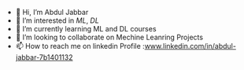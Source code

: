 - 👋 Hi, I’m Abdul Jabbar
- 👀 I’m interested in *ML*, *DL*
- 🌱 I’m currently learning ML and DL courses
- 💞️ I’m looking to collaborate on Mechine Leanring Projects
- 📫 How to reach me on linkedin Profile :www.linkedin.com/in/abdul-jabbar-7b1401132

<!---
AbdulJabbar64/AbdulJabbar64 is a ✨ special ✨ repository because its `README.md` (this file) appears on your GitHub profile.
You can click the Preview link to take a look at your changes.
--->
